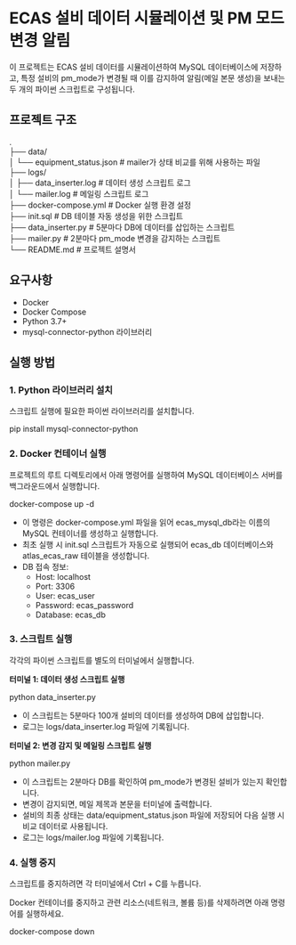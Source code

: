 # **ECAS 설비 데이터 시뮬레이션 및 PM 모드 변경 알림**

이 프로젝트는 ECAS 설비 데이터를 시뮬레이션하여 MySQL 데이터베이스에 저장하고, 특정 설비의 pm_mode가 변경될 때 이를 감지하여 알림(메일 본문 생성)을 보내는 두 개의 파이썬 스크립트로 구성됩니다.

## **프로젝트 구조**

.  
├── data/  
│ └── equipment_status.json \# mailer가 상태 비교를 위해 사용하는 파일  
├── logs/  
│ ├── data_inserter.log \# 데이터 생성 스크립트 로그  
│ └── mailer.log \# 메일링 스크립트 로그  
├── docker-compose.yml \# Docker 실행 환경 설정  
├── init.sql \# DB 테이블 자동 생성을 위한 스크립트  
├── data_inserter.py \# 5분마다 DB에 데이터를 삽입하는 스크립트  
├── mailer.py \# 2분마다 pm_mode 변경을 감지하는 스크립트  
└── README.md \# 프로젝트 설명서

## **요구사항**

- Docker
- Docker Compose
- Python 3.7+
- mysql-connector-python 라이브러리

## **실행 방법**

### **1\. Python 라이브러리 설치**

스크립트 실행에 필요한 파이썬 라이브러리를 설치합니다.

pip install mysql-connector-python

### **2\. Docker 컨테이너 실행**

프로젝트의 루트 디렉토리에서 아래 명령어를 실행하여 MySQL 데이터베이스 서버를 백그라운드에서 실행합니다.

docker-compose up \-d

- 이 명령은 docker-compose.yml 파일을 읽어 ecas_mysql_db라는 이름의 MySQL 컨테이너를 생성하고 실행합니다.
- 최초 실행 시 init.sql 스크립트가 자동으로 실행되어 ecas_db 데이터베이스와 atlas_ecas_raw 테이블을 생성합니다.
- DB 접속 정보:
  - Host: localhost
  - Port: 3306
  - User: ecas_user
  - Password: ecas_password
  - Database: ecas_db

### **3\. 스크립트 실행**

각각의 파이썬 스크립트를 별도의 터미널에서 실행합니다.

**터미널 1: 데이터 생성 스크립트 실행**

python data_inserter.py

- 이 스크립트는 5분마다 100개 설비의 데이터를 생성하여 DB에 삽입합니다.
- 로그는 logs/data_inserter.log 파일에 기록됩니다.

**터미널 2: 변경 감지 및 메일링 스크립트 실행**

python mailer.py

- 이 스크립트는 2분마다 DB를 확인하여 pm_mode가 변경된 설비가 있는지 확인합니다.
- 변경이 감지되면, 메일 제목과 본문을 터미널에 출력합니다.
- 설비의 최종 상태는 data/equipment_status.json 파일에 저장되어 다음 실행 시 비교 데이터로 사용됩니다.
- 로그는 logs/mailer.log 파일에 기록됩니다.

### **4\. 실행 중지**

스크립트를 중지하려면 각 터미널에서 Ctrl \+ C를 누릅니다.

Docker 컨테이너를 중지하고 관련 리소스(네트워크, 볼륨 등)를 삭제하려면 아래 명령어를 실행하세요.

docker-compose down
